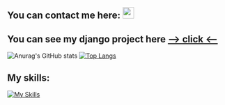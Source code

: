 <h2>You can contact me here: <a href="https://www.linkedin.com/in/dimitar-dimitrov-386888263/"><img src="https://skillicons.dev/icons?i=linkedin" style="width: 26px; margin-bottom: -2px;"/></a>
</h2>
<h2>You can see my django project here <a href="http://ec2-16-171-181-110.eu-north-1.compute.amazonaws.com/" target="_blank">--> click <--</a>
</h2>

![Anurag's GitHub stats](https://github-readme-stats.vercel.app/api?username=ddimitrovv&show_icons=true&theme=highcontrast)
 [![Top Langs](https://github-readme-stats.vercel.app/api/top-langs/?username=ddimitrovv&layout=compact&theme=highcontrast)](https://github.com/anuraghazra/github-readme-stats)

 <h2>My skills:</h2>

 [![My Skills](https://skillicons.dev/icons?i=python,django,js,html,css,docker,git,github,linux,postgres,vscode,idea,powershell,stackoverflow)](https://skillicons.dev)

<!--
**ddimitrovv/ddimitrovv** is a ✨ _special_ ✨ repository because its `README.md` (this file) appears on your GitHub profile.

Here are some ideas to get you started:


- 🔭 I’m currently working on ...
- 🌱 I’m currently learning ...
- 👯 I’m looking to collaborate on ...
- 🤔 I’m looking for help with ...
- 💬 Ask me about ...
- 📫 How to reach me: ...
- 😄 Pronouns: ...
- ⚡ Fun fact: ...
-->
